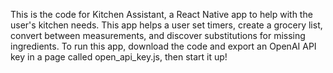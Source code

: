This is the code for Kitchen Assistant, a React Native app to help with the user's kitchen needs.
This app helps a user set timers, create a grocery list, convert between measurements, and discover substitutions for missing ingredients.
To run this app, download the code and export an OpenAI API key in a page called open_api_key.js, then start it up!
